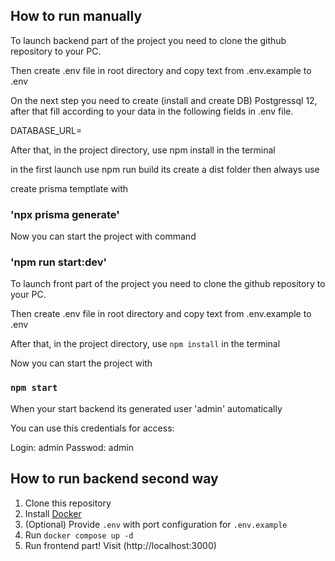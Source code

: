 ## How to run manually

To launch backend part of the project you need to clone the github repository to your PC.

Then create .env file in root directory and copy text from .env.example to .env

On the next step you need to create (install and create DB) Postgressql 12, after that fill according to your data in
the following fields in .env file.

DATABASE_URL=

After that, in the project directory, use npm install in the terminal

in the first launch use npm run build its create a dist folder then always use

create prisma temptlate with

### 'npx prisma generate'

Now you can start the project with command

### 'npm run start:dev'

To launch front part of the project you need to clone the github repository to your PC.

Then create .env file in root directory and copy text from .env.example to .env

After that, in the project directory, use `npm install` in the terminal

Now you can start the project with

### `npm start`

When your start backend its generated user 'admin' automatically

You can use this credentials for access:

Login: admin
Passwod: admin

## How to run backend second way

1. Clone this repository
2. Install [Docker](https://docs.docker.com/get-docker/)
4. (Optional) Provide `.env` with port configuration for `.env.example`
5. Run `docker compose up -d`
6. Run frontend part! Visit (http://localhost:3000)






